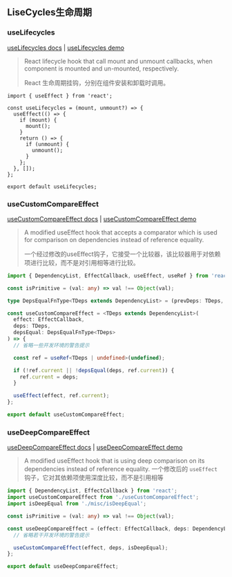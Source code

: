 ## LiseCycles生命周期

### useLifecycles

[useLifecycles docs](https://link.juejin.cn/?target=https%3A%2F%2Fstreamich.github.io%2Freact-use%2F%3Fpath%3D%2Fstory%2Flifecycle-uselifecycles--docs "https://streamich.github.io/react-use/?path=/story/lifecycle-uselifecycles--docs") | [useLifecycles demo](https://link.juejin.cn/?target=https%3A%2F%2Fstreamich.github.io%2Freact-use%2F%3Fpath%3D%2Fstory%2Flifecycle-uselifecycles--demo "https://streamich.github.io/react-use/?path=/story/lifecycle-uselifecycles--demo")

> React lifecycle hook that call mount and unmount callbacks, when component is mounted and un-mounted, respectively.
>
> React 生命周期挂钩，分别在组件安装和卸载时调用。

```tsx
import { useEffect } from 'react';

const useLifecycles = (mount, unmount?) => {
  useEffect(() => {
    if (mount) {
      mount();
    }
    return () => {
      if (unmount) {
        unmount();
      }
    };
  }, []);
};

export default useLifecycles;

```


### useCustomCompareEffect

[useCustomCompareEffect docs](https://link.juejin.cn/?target=https%3A%2F%2Fstreamich.github.io%2Freact-use%2F%3Fpath%3D%2Fstory%2Flifecycle-usecustomcompareeffect--docs "https://streamich.github.io/react-use/?path=/story/lifecycle-usecustomcompareeffect--docs") | [useCustomCompareEffect demo](https://link.juejin.cn/?target=https%3A%2F%2Fstreamich.github.io%2Freact-use%2F%3Fpath%3D%2Fstory%2Flifecycle-usecustomcompareeffect--demo "https://streamich.github.io/react-use/?path=/story/lifecycle-usecustomcompareeffect--demo")

> A modified useEffect hook that accepts a comparator which is used for comparison on dependencies instead of reference equality.
>
> 一个经过修改的useEffect钩子，它接受一个比较器，该比较器用于对依赖项进行比较，而不是对引用相等进行比较。


```ts
import { DependencyList, EffectCallback, useEffect, useRef } from 'react';

const isPrimitive = (val: any) => val !== Object(val);

type DepsEqualFnType<TDeps extends DependencyList> = (prevDeps: TDeps, nextDeps: TDeps) => boolean;

const useCustomCompareEffect = <TDeps extends DependencyList>(
  effect: EffectCallback,
  deps: TDeps,
  depsEqual: DepsEqualFnType<TDeps>
) => {
  // 省略一些开发环境的警告提示

  const ref = useRef<TDeps | undefined>(undefined);

  if (!ref.current || !depsEqual(deps, ref.current)) {
    ref.current = deps;
  }

  useEffect(effect, ref.current);
};

export default useCustomCompareEffect;

```


### useDeepCompareEffect

[useDeepCompareEffect docs](https://link.juejin.cn?target=https%3A%2F%2Fstreamich.github.io%2Freact-use%2F%3Fpath%3D%2Fstory%2Flifecycle-usedeepcompareeffect--docs "https://streamich.github.io/react-use/?path=/story/lifecycle-usedeepcompareeffect--docs") | [useDeepCompareEffect demo](https://link.juejin.cn?target=https%3A%2F%2Fstreamich.github.io%2Freact-use%2F%3Fpath%3D%2Fstory%2Flifecycle-usedeepcompareeffect--demo "https://streamich.github.io/react-use/?path=/story/lifecycle-usedeepcompareeffect--demo")

> A modified useEffect hook that is using deep comparison on its dependencies instead of reference equality.
> 一个修改后的 `useEffect` 钩子，它对其依赖项使用深度比较，而不是引用相等

```ts
import { DependencyList, EffectCallback } from 'react';
import useCustomCompareEffect from './useCustomCompareEffect';
import isDeepEqual from './misc/isDeepEqual';

const isPrimitive = (val: any) => val !== Object(val);

const useDeepCompareEffect = (effect: EffectCallback, deps: DependencyList) => {
  // 省略若干开发环境的警告提示

  useCustomCompareEffect(effect, deps, isDeepEqual);
};

export default useDeepCompareEffect;

```
